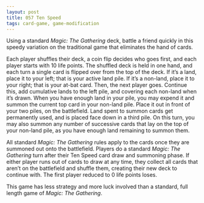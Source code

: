 ```yaml
---
layout: post
title: 057 Ten Speed
tags: card-game, game-modification
---
```

Using a standard *Magic: The Gathering* deck, battle a friend quickly in this speedy variation on the traditional game that eliminates the hand of cards.

Each player shuffles their deck, a coin flip decides who goes first, and each player starts with 10 life points.  The shuffled deck is held in one hand, and each turn a single card is flipped over from the top of the deck.  If it’s a land, place it to your left; that is your active land pile.  If it’s a non-land, place it to your right; that is your at-bat card.  Then, the next player goes.  Continue this, add cumulative lands to the left pile, and covering each non-land when it’s drawn.  When you have enough land in your pile, you may expend it and summon the current top card in your non-land pile.  Place it out in front of your two piles, on the battlefield. Land spent to summon cards get permanently used, and is placed face down in a third pile.  On this turn, you may also summon any number of successive cards that lay on the top of your non-land pile, as you have enough land remaining to summon them.

All standard *Magic: The Gathering* rules apply to the cards once they are summoned out onto the battlefield. Players do a standard *Magic: The Gathering* turn after their Ten Speed card draw and summoning phase.  If either player runs out of cards to draw at any time, they collect all cards that aren’t on the battlefield and shuffle them, creating their new deck to continue with.  The first player reduced to 0 life points loses. 

This game has less strategy and more luck involved than a standard, full length game of *Magic: The Gathering*.